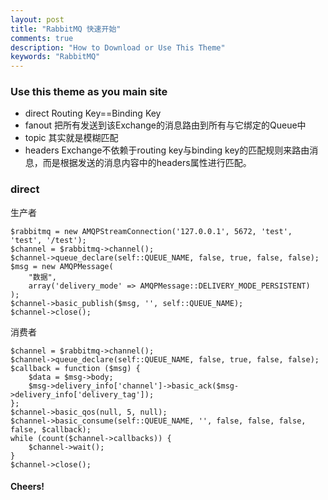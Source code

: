 ```yaml
---
layout: post
title: "RabbitMQ 快速开始"
comments: true
description: "How to Download or Use This Theme"
keywords: "RabbitMQ"
---
```


### Use this theme as you main site

- direct  Routing Key==Binding Key
- fanout	把所有发送到该Exchange的消息路由到所有与它绑定的Queue中
- topic   其实就是模糊匹配
- headers Exchange不依赖于routing key与binding key的匹配规则来路由消息，而是根据发送的消息内容中的headers属性进行匹配。

### direct

生产者
```
$rabbitmq = new AMQPStreamConnection('127.0.0.1', 5672, 'test', 'test', '/test');
$channel = $rabbitmq->channel();
$channel->queue_declare(self::QUEUE_NAME, false, true, false, false);
$msg = new AMQPMessage(
    "数据",
    array('delivery_mode' => AMQPMessage::DELIVERY_MODE_PERSISTENT)
);
$channel->basic_publish($msg, '', self::QUEUE_NAME);
$channel->close();
```
消费者
```
$channel = $rabbitmq->channel();
$channel->queue_declare(self::QUEUE_NAME, false, true, false, false);
$callback = function ($msg) {
    $data = $msg->body;
    $msg->delivery_info['channel']->basic_ack($msg->delivery_info['delivery_tag']);
};
$channel->basic_qos(null, 5, null);
$channel->basic_consume(self::QUEUE_NAME, '', false, false, false, false, $callback);
while (count($channel->callbacks)) {
    $channel->wait();
}
$channel->close();
```
#### Cheers!
